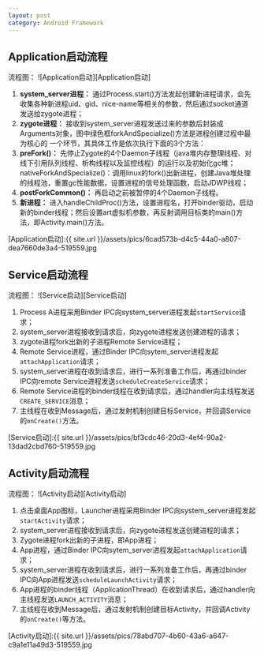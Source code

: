 ```yaml
---
layout: post
category: Android Framework
---
```


## Application启动流程
流程图：
![Application启动][Application启动]

1. **system_server进程：**
通过Process.start()方法发起创建新进程请求，会先收集各种新进程uid、gid、nice-name等相关的参数，然后通过socket通道
发送给zygote进程；
1. **zygote进程：**
接收到system_server进程发送过来的参数后封装成Arguments对象，图中绿色框forkAndSpecialize()方法是进程创建过程中最为核心的
一个环节，其具体工作是依次执行下面的3个方法：
1. **preFork()：**
先停止Zygote的4个Daemon子线程（java堆内存整理线程、对线下引用队列线程、析构线程以及监控线程）的运行以及初始化gc堆；
nativeForkAndSpecialize()：调用linux的fork()出新进程，创建Java堆处理的线程池，重置gc性能数据，设置进程的信号处理函数，启动JDWP线程；
1. **postForkCommon()：**
再启动之前被暂停的4个Daemon子线程。
1. **新进程：**
进入handleChildProc()方法，设置进程名，打开binder驱动，启动新的binder线程；然后设置art虚拟机参数，再反射调用目标类的main()方
法，即Activity.main()方法。

[Application启动]:{{ site.url }}/assets/pics/6cad573b-d4c5-44a0-a807-dea7660de3a4-519559.jpg

## Service启动流程
流程图：
![Service启动][Service启动]

1. Process A进程采用Binder IPC向system_server进程发起`startService`请求；
1. system_server进程接收到请求后，向zygote进程发送创建进程的请求；
1. zygote进程fork出新的子进程Remote Service进程；
1. Remote Service进程，通过Binder IPC向sytem_server进程发起`attachApplication`请求；
1. system_server进程在收到请求后，进行一系列准备工作后，再通过binder IPC向remote Service进程发送`scheduleCreateService`请求；
1. Remote Service进程的binder线程在收到请求后，通过handler向主线程发送`CREATE_SERVICE`消息；
1. 主线程在收到Message后，通过发射机制创建目标Service，并回调Service的`onCreate()`方法。

[Service启动]:{{ site.url }}/assets/pics/bf3cdc46-20d3-4ef4-90a2-13dad2cbd760-519559.jpg


## Activity启动流程
流程图：
![Activity启动][Activity启动]

1. 点击桌面App图标，Launcher进程采用Binder IPC向system_server进程发起`startActivity`请求；
1. system_server进程接收到请求后，向zygote进程发送创建进程的请求；
1. Zygote进程fork出新的子进程，即App进程；
1. App进程，通过Binder IPC向sytem_server进程发起`attachApplication`请求；
1. system_server进程在收到请求后，进行一系列准备工作后，再通过binder IPC向App进程发送`scheduleLaunchActivity`请求；
1. App进程的binder线程（ApplicationThread）在收到请求后，通过handler向主线程发送`LAUNCH_ACTIVITY`消息；
1. 主线程在收到Message后，通过发射机制创建目标Activity，并回调Activity的`onCreate()`等方法。

[Activity启动]:{{ site.url }}/assets/pics/78abd707-4b60-43a6-a647-c9a1e11a49d3-519559.jpg
